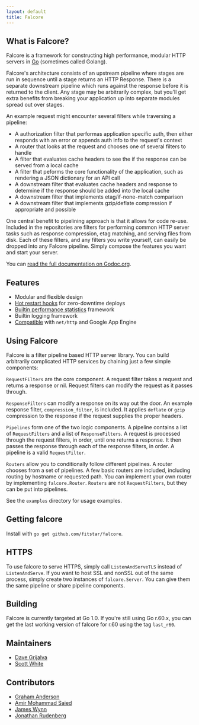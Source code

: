 ```yaml
---
layout: default
title: Falcore
---
```

## What is Falcore?

Falcore is a framework for constructing high performance, modular HTTP servers in [Go][go] (sometimes called Golang).

Falcore's architecture consists of an upstream pipeline where stages are run in sequence until a stage returns an HTTP Response.  There is a separate downstream pipeline which runs against the response before it is returned to the client.  Any stage may be arbitrarily complex, but you'll get extra benefits from breaking your application up into separate modules spread out over stages.

An example request might encounter several filters while traversing a pipeline:

* A authorization filter that performas application specific auth, then either responds with an error or appends auth info to the request's context
* A router that looks at the request and chooses one of several filters to handle
* A filter that evaluates cache headers to see the if the response can be served from a local cache
* A filter that peforms the core functionality of the application, such as rendering a JSON dictionary for an API call
* A downstream filter that evaluates cache headers and response to determine if the response should be added into the local cache
* A downstream filter that implements etag/if-none-match comparison
* A downstream filter that implements gzip/deflate compression if appropriate and possible

One central benefit to pipelining approach is that it allows for code re-use.  Included in the repositories are filters for performing common HTTP server tasks such as response compression, etag matching, and serving files from disk.  Each of these filters, and any filters you write yourself, can easily be dropped into any Falcore pipeline.  Simply compose the features you want and start your server.

You can [read the full documentation on Godoc.org](http://godoc.org/github.com/fitstar/falcore).

## Features

* Modular and flexible design
* [Hot restart hooks](hot_restart.html) for zero-downtime deploys
* [Builtin performance statistics](performance.html) framework
* Builtin logging framework
* [Compatible](compatibility.html) with `net/http` and Google App Engine

## Using Falcore

Falcore is a filter pipeline based HTTP server library.  You can build arbitrarily complicated HTTP services by chaining just a few simple components:
	
`RequestFilters` are the core component.  A request filter takes a request and returns a response or nil.  Request filters can modify the request as it passes through.

`ResponseFilters` can modify a response on its way out the door.  An example response filter, `compression_filter`, is included.  It applies `deflate` or `gzip` compression to the response if the request supplies the proper headers.

`Pipelines` form one of the two logic components.  A pipeline contains a list of `RequestFilters` and a list of `ResponseFilters`.  A request is processed through the request filters, in order, until one returns a response.  It then passes the response through each of the response filters, in order.  A pipeline is a valid `RequestFilter`.

`Routers` allow you to conditionally follow different pipelines.  A router chooses from a set of pipelines.  A few basic routers are included, including routing by hostname or requested path.  You can implement your own router by implementing `falcore.Router`.  `Routers` are not `RequestFilters`, but they can be put into pipelines.

See the `examples` directory for usage examples.

## Getting falcore

Install with `go get github.com/fitstar/falcore`.

## HTTPS

To use falcore to serve HTTPS, simply call `ListenAndServeTLS` instead of `ListenAndServe`.  If you want to host SSL and nonSSL out of the same process, simply create two instances of `falcore.Server`.  You can give them the same pipeline or share pipeline components.

## Building

Falcore is currently targeted at Go 1.0.  If you're still using Go r.60.x, you can get the last working version of falcore for r.60 using the tag `last_r60`.

## Maintainers

* [Dave Grijalva](http://www.github.com/dgrijalva)
* [Scott White](http://www.github.com/smw1218)

## Contributors

* [Graham Anderson](http://www.github.com/gnanderson)
* [Amir Mohammad Saied](http://github.com/amir)
* [James Wynn](https://github.com/jameswynn)
* [Jonathan Rudenberg](https://github.com/titanous)



[go]: http://www.golang.org